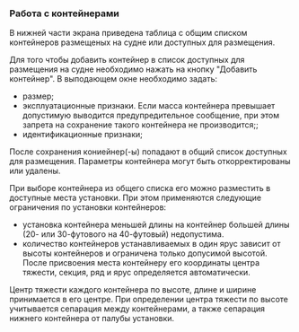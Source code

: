 ### Работа с контейнерами
В нижней части экрана приведена таблица с общим списком контейнеров размещеных на судне или доступных для размещения. 

Для того чтобы добавить контейнер в список доступных для размещения на судне необходимо нажать на кнопку "Добавить контейнер". В выподающем окне необходимо задать:
- размер;
- эксплуатационные признаки. Если масса контейнера превышает допустимую выводится предупредительное сообщение, при этом запрета на сохранение такого контейнера не производится;;
- идентификационные признаки;


После сохранения кониейнер(-ы) попадают в общий список доступных для размещения. Параметры контейнера могут быть откорректированы или удалены. 

При выборе контейнера из общего списка его можно разместить в доступные места установки. При этом применяются следующие ограничения по установки контейнеров:
- установка контейнера меньшей длины на контейнер большей длины (20- или 30-футового на 40-футовый) недопустима. 
- количество контейнеров устанавливаемых в один ярус зависит от высоты контейнеров и ограничена только допусимой высотой. После присвоения места контейнеру его координаты центра тяжести, секция, ряд и ярус определяется автоматически. 

Центр тяжести каждого контейнера по высоте, длине и ширине принимается в его центре. При определении центра тяжести по высоте учитывается сепарация между контейнерами, а также сепарация нижнего контейнера от палубы установки.